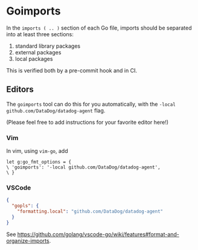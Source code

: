 # Goimports

In the `imports ( .. )` section of each Go file, imports should be separated into at least three sections:

1. standard library packages
1. external packages
1. local packages

This is verified both by a pre-commit hook and in CI.

## Editors

The `goimports` tool can do this for you automatically, with the `-local github.com/DataDog/datadog-agent` flag.

(Please feel free to add instructions for your favorite editor here!)

### Vim

In vim, using `vim-go`, add

```vim
let g:go_fmt_options = {
\ 'goimports': '-local github.com/DataDog/datadog-agent',
\ }
```

### VSCode

```json
{
  "gopls": {
    "formatting.local": "github.com/DataDog/datadog-agent"
  } 
}
```

See https://github.com/golang/vscode-go/wiki/features#format-and-organize-imports.
